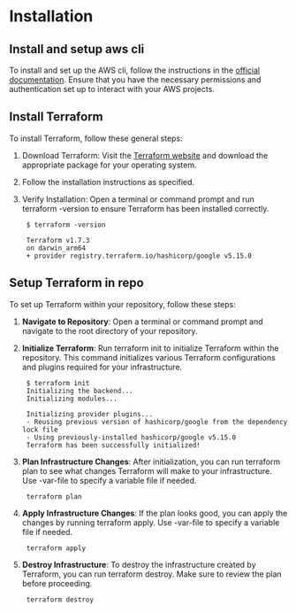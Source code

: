 # Installation

## Install and setup aws cli

To install and set up the AWS cli, follow the instructions in the [official documentation](https://aws.amazon.com/cli/). Ensure that you have the necessary permissions and authentication set up to interact with your AWS projects.

## Install Terraform

To install Terraform, follow these general steps:

1. Download Terraform: Visit the [Terraform website](https://developer.hashicorp.com/terraform/install) and download the appropriate package for your operating system.
2. Follow the installation instructions as specified.
3. Verify Installation: Open a terminal or command prompt and run terraform -version to ensure Terraform has been installed correctly.

        $ terraform -version

        Terraform v1.7.3
        on darwin_arm64
        + provider registry.terraform.io/hashicorp/google v5.15.0

## Setup Terraform in repo

To set up Terraform within your repository, follow these steps:

1. **Navigate to Repository**: Open a terminal or command prompt and navigate to the root directory of your repository.
2. **Initialize Terraform**: Run terraform init to initialize Terraform within the repository. This command initializes various Terraform configurations and plugins required for your infrastructure.

        $ terraform init
        Initializing the backend...
        Initializing modules...

        Initializing provider plugins...
        - Reusing previous version of hashicorp/google from the dependency lock file
        - Using previously-installed hashicorp/google v5.15.0
        Terraform has been successfully initialized!

3. **Plan Infrastructure Changes**: After initialization, you can run terraform plan to see what changes Terraform will make to your infrastructure. Use -var-file to specify a variable file if needed.

        terraform plan

4. **Apply Infrastructure Changes**: If the plan looks good, you can apply the changes by running terraform apply. Use -var-file to specify a variable file if needed.

        terraform apply

5. **Destroy Infrastructure**: To destroy the infrastructure created by Terraform, you can run terraform destroy. Make sure to review the plan before proceeding.

        terraform destroy
